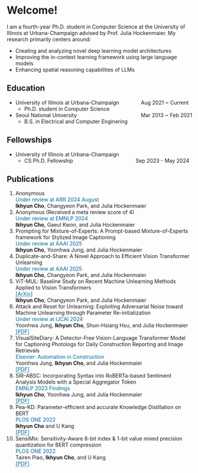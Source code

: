 <style>
r { color: Red }
o { color: Orange }
g { color: Green }
c { color: Cyan }
blue { color: Blue }
customb { color: #006699 }
</style>

# Welcome!
I am a fourth-year Ph.D. student in Computer Science at the University of Illinois at Urbana-Champaign advised by Prof. Julia Hockenmaier. My research primarily centers around: 
- Creating and analyzing novel deep learning model architectures
- Improving the in-context learning framework using large language models
- Enhancing spatial reasoning capabilities of LLMs

## Education
- University of Illinois at Urbana-Champaign &nbsp;&nbsp;&nbsp;&nbsp;&nbsp;&nbsp;&nbsp;&nbsp;&nbsp;&nbsp;&nbsp;&nbsp;&nbsp; Aug 2021 ~ Current
  - Ph.D. student in Computer Science								       		
- Seoul National University  &nbsp;&nbsp;&nbsp;&nbsp;&nbsp;&nbsp;&nbsp;&nbsp;&nbsp;&nbsp;&nbsp;&nbsp;&nbsp;&nbsp;&nbsp;&nbsp;&nbsp;&nbsp;&nbsp;&nbsp;&nbsp;&nbsp;&nbsp;&nbsp;&nbsp;&nbsp;&nbsp;&nbsp;&nbsp;&nbsp;&nbsp;&nbsp;&nbsp;&nbsp;&nbsp;&nbsp;&nbsp;&nbsp;&nbsp;&nbsp;&nbsp;&nbsp; Mar 2013 ~ Feb 2021
  - B.S. in Electrical and Computer Enginering

## Fellowships
- University of Illinois at Urbana-Champaign
  - CS Ph.D. Fellowship &nbsp;&nbsp;&nbsp;&nbsp;&nbsp;&nbsp;&nbsp;&nbsp;&nbsp;&nbsp;&nbsp;&nbsp;&nbsp;&nbsp;&nbsp;&nbsp;&nbsp;&nbsp;&nbsp;&nbsp;&nbsp;&nbsp;&nbsp;&nbsp;&nbsp;&nbsp;&nbsp;&nbsp;&nbsp;&nbsp;&nbsp;&nbsp;&nbsp;&nbsp;&nbsp;&nbsp;&nbsp;&nbsp;&nbsp;&nbsp;&nbsp; Sep 2023 - May 2024

## Publications
1. Anonymous <br><customb>Under review at ARR 2024 August</customb><br>**Ikhyun Cho**, Changyeon Park, and Julia Hockenmaier
2. Anonymous (Received a meta review score of 4)<br><customb>Under review at EMNLP 2024</customb><br>**Ikhyun Cho**, Gaeul Kwon, and Julia Hockenmaier
3. Prompting for Mixture-of-Experts: A Prompt-based Mixture-of-Experts framework for Stylized Image Captioning<br><customb>Under review at AAAI 2025</customb><br>**Ikhyun Cho**, Yoonhwa Jung, and Julia Hockenmaier
4. Duplicate-and-Share: A Novel Approach to Efficient Vision Transformer Unlearning<br><customb>Under review at AAAI 2025</customb><br>**Ikhyun Cho**, Changyeon Park, and Julia Hockenmaier
5. ViT-MUL:  Baseline Study on Recent Machine Unlearning Methods Applied to Vision Transformers <br><a href="https://arxiv.org/abs/2403.09681" style="color: #006699; text-decoration: underline;text-decoration-style: dotted;">[ArXiv]</a><br>**Ikhyun Cho**, Changyeon Park, and Julia Hockenmaier
6. Attack and Reset for Unlearning: Exploiting Adversarial Noise toward Machine Unlearning through Parameter Re-initialization<br><customb>Under review at IJCAI 2024</customb><br>Yoonhwa Jung, **Ikhyun Cho**, Shun-Hsiang Hsu, and Julia Hockenmaier<br><a href="https://arxiv.org/abs/2401.08998" style="color: #006699; text-decoration: underline;text-decoration-style: dotted;">[PDF]</a>
7. VisualSiteDiary: A Detector-Free Vision-Language Transformer Model for Captioning Photologs for Daily Construction Reporting and Image Retrievals<br><customb>Elsevier: Automation in Construction</customb><br>Yoonhwa Jung, **Ikhyun Cho**, and Julia Hockenmaier<br><a href="https://www.sciencedirect.com/science/article/pii/S092658052400219X" style="color: #006699; text-decoration: underline;text-decoration-style: dotted;">[PDF]</a>
8. SIR-ABSC: Incorporating Syntax into RoBERTa-based Sentiment Analysis Models with a Special Aggregator Token<br><customb>EMNLP 2023 Findings</customb><br>**Ikhyun Cho**, Yoonhwa Jung, and Julia Hockenmaier<br><a href="https://aclanthology.org/2023.findings-emnlp.572/" style="color: #006699; text-decoration: underline;text-decoration-style: dotted;">[PDF]</a>
9. Pea-KD: Parameter-efficient and accurate Knowledge Distillation on BERT<br><customb>PLOS ONE 2022</customb><br>**Ikhyun Cho** and U Kang<br><a href="https://journals.plos.org/plosone/article?id=10.1371/journal.pone.0263592" style="color: #006699; text-decoration: underline;text-decoration-style: dotted;">[PDF]</a>
10. SensiMix: Sensitivity-Aware 8-bit index & 1-bit value mixed precision quantization for BERT compression<br><customb>PLOS ONE 2022</customb><br>Tairen Piao, **Ikhyun Cho**, and U Kang<br><a href="https://journals.plos.org/plosone/article?id=10.1371/journal.pone.0265621" style="color: #006699; text-decoration: underline;text-decoration-style: dotted;">[PDF]</a>
